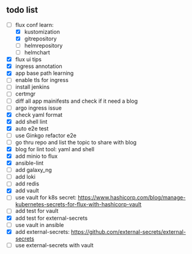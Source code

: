 ## todo list

- [ ] flux conf learn:
  - [x] kustomization
  - [x] gitrepository
  - [ ] helmrepository
  - [ ] helmchart
- [x] flux ui tips
- [x] ingress annotation
- [x] app base path learning
- [ ] enable tls for ingress
- [ ] install jenkins
- [ ] certmgr
- [ ] diff all app mainifests and check if it need a blog
- [ ] argo ingress issue
- [x] check yaml format
- [x] add shell lint
- [x] auto e2e test
- [ ] use Ginkgo refactor e2e
- [ ] go thru repo and list the topic to share with blog
- [x] blog for lint tool: yaml and shell
- [x] add minio to flux
- [x] ansible-lint
- [ ] add galaxy_ng
- [ ] add loki
- [ ] add redis
- [x] add vault
- [ ] use vault for k8s secret: https://www.hashicorp.com/blog/manage-kubernetes-secrets-for-flux-with-hashicorp-vault
- [ ] add test for vault
- [x] add test for external-secrets
- [ ] use vault in ansible
- [x] add external-secrets: https://github.com/external-secrets/external-secrets
- [ ] use external-secrets with vault
